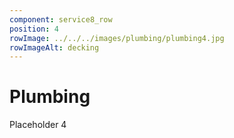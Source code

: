 ```yaml
---
component: service8_row
position: 4
rowImage: ../../../images/plumbing/plumbing4.jpg
rowImageAlt: decking
---
```

#  Plumbing

Placeholder 4